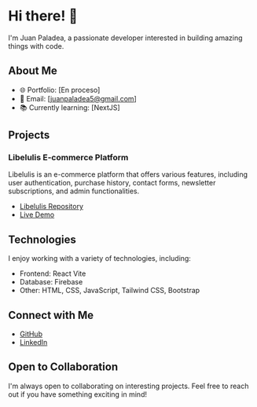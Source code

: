 # Hi there! 👋

I'm Juan Paladea, a passionate developer interested in building amazing things with code.

## About Me

- 🌐 Portfolio: [En proceso]
- 📧 Email: [juanpaladea5@gmail.com]
- 📚 Currently learning: [NextJS]

## Projects

### Libelulis E-commerce Platform

Libelulis is an e-commerce platform that offers various features, including user authentication, purchase history, contact forms, newsletter subscriptions, and admin functionalities.

- [Libelulis Repository](https://github.com/JuanPaladea/e-commerce-project)
- [Live Demo](https://libelulis.vercel.app/)

## Technologies

I enjoy working with a variety of technologies, including:

- Frontend: React Vite
- Database: Firebase
- Other: HTML, CSS, JavaScript, Tailwind CSS, Bootstrap

## Connect with Me

- [GitHub](https://github.com/JuanPaladea)
- [LinkedIn](https://www.linkedin.com/in/juan-francisco-paladea-5703b0191/)

## Open to Collaboration

I'm always open to collaborating on interesting projects. Feel free to reach out if you have something exciting in mind!
